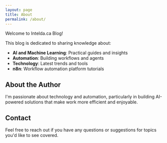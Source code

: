 ```yaml
---
layout: page
title: About
permalink: /about/
---
```


Welcome to Intelda.ca Blog!

This blog is dedicated to sharing knowledge about:

- **AI and Machine Learning**: Practical guides and insights
- **Automation**: Building workflows and agents
- **Technology**: Latest trends and tools
- **n8n**: Workflow automation platform tutorials

## About the Author

I'm passionate about technology and automation, particularly in building AI-powered solutions that make work more efficient and enjoyable.

## Contact

Feel free to reach out if you have any questions or suggestions for topics you'd like to see covered.
